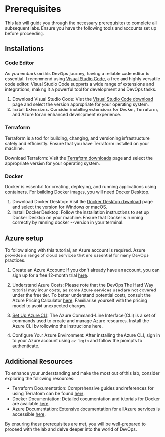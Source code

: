 # Prerequisites

This lab will guide you through the necessary prerequisites to complete all subsequent labs. Ensure you have the following tools and accounts set up before proceeding.

## Installations

### Code Editor
As you embark on this DevOps journey, having a reliable code editor is essential. I recommend using [Visual Studio Code](https://code.visualstudio.com), a free and highly versatile code editor. Visual Studio Code supports a wide range of extensions and integrations, making it a powerful tool for development and DevOps tasks.

1. Download Visual Studio Code: Visit the [Visual Studio Code download](https://code.visualstudio.com/download) page and select the version appropriate for your operating system.
2. Install Extensions: Consider installing extensions for Docker, Terraform, and Azure for an enhanced development experience.

### Terraform

Terraform is a tool for building, changing, and versioning infrastructure safely and efficiently. Ensure that you have Terraform installed on your machine.

Download Terraform: Visit the [Terraform downloads](https://www.terraform.io/downloads.html) page and select the appropriate version for your operating system.

### Docker
Docker is essential for creating, deploying, and running applications using containers. For building Docker images, you will need Docker Desktop.

1. Download Docker Desktop: Visit the [Docker Desktop download](https://www.docker.com/products/docker-desktop) page and select the version for Windows or macOS.
2. Install Docker Desktop: Follow the installation instructions to set up Docker Desktop on your machine. Ensure that Docker is running correctly by running docker --version in your terminal.


## Azure setup

To follow along with this tutorial, an Azure account is required. Azure provides a range of cloud services that are essential for many DevOps practices.

1. Create an Azure Account: If you don't already have an account, you can sign up for a free 12-month trial [here](https://azure.microsoft.com/en-gb/free/search/?&ef_id=Cj0KCQjwtrSLBhCLARIsACh6RmiaUvnIcRuC0BE8HVqtnC09Za6Y_ByYHH8Z4qHmK5-inXXdgZB3d1EaAh8EEALw_wcB:G:s&OCID=AID2200274_SEM_Cj0KCQjwtrSLBhCLARIsACh6RmiaUvnIcRuC0BE8HVqtnC09Za6Y_ByYHH8Z4qHmK5-inXXdgZB3d1EaAh8EEALw_wcB:G:s&gclid=Cj0KCQjwtrSLBhCLARIsACh6RmiaUvnIcRuC0BE8HVqtnC09Za6Y_ByYHH8Z4qHmK5-inXXdgZB3d1EaAh8EEALw_wcB).

2. Understand Azure Costs: Please note that the DevOps The Hard Way tutorial may incur costs, as some Azure services used are not covered under the free tier. To better understand potential costs, consult the Azure Pricing Calculator [here](https://azure.microsoft.com/en-gb/pricing/calculator/). Familiarise yourself with the pricing model to avoid unexpected charges.

3. [Set Up Azure CLI](https://learn.microsoft.com/en-us/cli/azure/): The Azure Command-Line Interface (CLI) is a set of commands used to create and manage Azure resources. Install the Azure CLI by following the instructions here.

4. Configure Your Azure Environment: After installing the Azure CLI, sign in to your Azure account using `az login` and follow the prompts to authenticate.

## Additional Resources

To enhance your understanding and make the most out of this lab, consider exploring the following resources:

- Terraform Documentation: Comprehensive guides and references for using Terraform can be found [here](https://developer.hashicorp.com/terraform/docs).
- Docker Documentation: Detailed documentation and tutorials for Docker are available [here](https://docs.docker.com/).
- Azure Documentation: Extensive documentation for all Azure services is accessible [here](https://learn.microsoft.com/en-us/azure/?product=popular).

By ensuring these prerequisites are met, you will be well-prepared to proceed with the lab and delve deeper into the world of DevOps.

